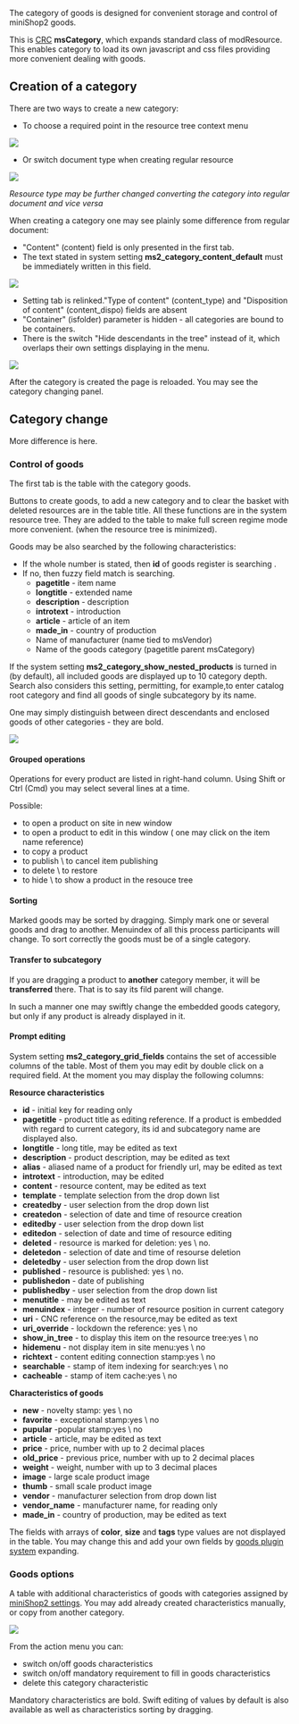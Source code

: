 The category of goods is designed for convenient storage and control of miniShop2 goods.

This is [CRC][0] **msCategory**, which expands standard class of modResource.
This enables category to load its own javascript and css files providing more convenient dealing with goods.

## Creation of a category
There are two ways to create a new category:
* To choose a required point in the resource tree context menu

[![](https://file.modx.pro/files/d/8/7/d87edd56ee056286ed8eb4575db6df6cs.jpg)](https://file.modx.pro/files/d/8/7/d87edd56ee056286ed8eb4575db6df6c.png)

* Or switch document type when creating regular resource

[![](https://file.modx.pro/files/c/b/c/cbc1e2f61632967c578cdfc22763ad93s.jpg)](https://file.modx.pro/files/c/b/c/cbc1e2f61632967c578cdfc22763ad93.png)

*Resource type may be further changed converting the category into regular document and vice versa*

When creating a category one may see plainly some difference from regular document:
*  "Content" (content) field is only presented in the first tab.
* The text stated in system setting **ms2_category_content_default** must be immediately written in this field.

[![](https://file.modx.pro/files/0/e/0/0e0fa2e909480f5310381da4ed291552s.jpg)](https://file.modx.pro/files/0/e/0/0e0fa2e909480f5310381da4ed291552.png)

* Setting tab is relinked."Type of content" (content_type) and "Disposition of content" (content_dispo) fields are absent
* "Container" (isfolder) parameter is hidden - all categories are bound to be containers.
* There is the switch "Hide descendants in the tree" instead of it, which overlaps their own settings displaying in the menu.

[![](https://file.modx.pro/files/5/4/a/54ad024a03e945a7017c06b93edce074s.jpg)](https://file.modx.pro/files/5/4/a/54ad024a03e945a7017c06b93edce074.png)

After the category is created the page is reloaded. You may see the category changing panel.

## Category change
More difference is here.

### Control of goods
The first tab is the table with the category goods.

Buttons to create goods, to add a new category and to clear the basket with deleted resources are in the table title.
All these functions are in the system resource tree. They are added to the table to make full screen regime mode more convenient. 
(when the resource tree is minimized).

Goods may be also searched by the following characteristics:
* If the whole number is stated, then **id** of goods register is searching .
* If no, then fuzzy field match is searching.
    - **pagetitle** - item name
    - **longtitle** - extended name
    - **description** - description
    - **introtext** - introduction
    - **article** - article of an item
    - **made_in** - country of production
    - Name of manufacturer (name tied to msVendor)
    - Name of the goods category (pagetitle parent msCategory)

If the system setting **ms2_category_show_nested_products** is turned in (by default), all included goods are  displayed up to 10 category depth.
Search also considers this setting, permitting, for example,to enter catalog root category and find all goods of single subcategory by its name.

One may simply distinguish between direct descendants and enclosed goods of other categories - they are bold.

[![](https://file.modx.pro/files/c/f/d/cfd7aedea1539f18cffb4b7077acbca0s.jpg)](https://file.modx.pro/files/c/f/d/cfd7aedea1539f18cffb4b7077acbca0.png)

#### Grouped operations
Operations for every product are listed in right-hand column. Using Shift or Ctrl (Cmd) you may select several lines at a time.

Possible:
* to open a product on site in new window
* to open a product to edit in this window ( one may click on the item name reference)
* to copy a product
* to publish \ to cancel item publishing
* to delete \ to restore
* to hide \ to show a product in the resouce tree

#### Sorting
Marked goods may be sorted by dragging.
Simply mark one or several goods and drag to another. Menuindex of all this process participants will change.
To sort correctly the goods must be of a single category.

#### Transfer to subcategory
If you are dragging a product to **another** category member, it will be **transferred** there.
That is to say its fild parent will change.

In such a manner one may swiftly change the embedded goods category, but only if any product is already displayed in it.

#### Prompt editing
System setting **ms2_category_grid_fields** contains the set of accessible columns of the table.
Most of them you may edit by double click on a required field.
At the moment you may display the following columns:

**Resource characteristics**

* **id** - initial key for reading only
* **pagetitle** - product title as editing reference. If a product is embedded with regard to current category, its id and subcategory name are displayed also.
* **longtitle** - long title, may be edited as text
* **description** - product description, may be edited as text
* **alias** - aliased name of a product for friendly url, may be edited as text 
* **introtext** - introduction, may be edited
* **content** - resource content,  may be edited as text
* **template** - template selection from the drop down list
* **createdby** - user selection from the drop down list
* **createdon** - selection of date and time of resource creation 
* **editedby** - user selection from the drop down list
* **editedon** - selection of date and time of resource editing 
* **deleted** - resource is marked for deletion: yes \ no.
* **deletedon** - selection of date and time of resourse deletion
* **deletedby** - user selection from the drop down list
* **published** - resource is published: yes \ no.
* **publishedon** - date of publishing
* **publishedby** - user selection from the drop down list
* **menutitle** - may be edited as text
* **menuindex** - integer - number of resource position in current category
* **uri** - CNC reference on the resource,may be edited as text
* **uri_override** - lockdown the reference: yes \ no
* **show_in_tree** - to display this item on the resource tree:yes \ no
* **hidemenu** - not display item in site menu:yes \ no 
* **richtext** - content editing connection stamp:yes \ no
* **searchable** - stamp of item indexing for search:yes \ no 
* **cacheable** - stamp of item cache:yes \ no 

**Characteristics of goods**

* **new** - novelty stamp: yes \ no
* **favorite** - exceptional stamp:yes \ no 
* **pupular** -popular stamp:yes \ no 
* **article** - article, may be edited as text
* **price** - price, number with up to 2 decimal places
* **old_price** - previous price,  number with up to 2 decimal places
* **weight** - weight, number with up to 3 decimal places
* **image** - large scale product image
* **thumb** - small scale product image
* **vendor** - manufacturer selection from drop down list
* **vendor_name** - manufacturer name, for reading only
* **made_in** - country of production, may be edited as text

The fields with arrays of **color**, **size** and **tags** type values are not displayed in the table.
You may change this and add your own fields  by [goods plugin system][1] expanding.

### Goods options
A table with additional characteristics of goods with categories assigned by [ miniShop2 settings][2].
You may add already created characteristics manually, or copy from another category.

[![](https://file.modx.pro/files/b/d/7/bd729e2da9295e635ffe33e1926c1a3cs.jpg)](https://file.modx.pro/files/b/d/7/bd729e2da9295e635ffe33e1926c1a3c.png)

From the action menu you can:
* switch on/off goods characteristics
* switch on/off mandatory requirement to fill in goods characteristics
* delete this category characteristic

Mandatory characteristics are bold.
Swift editing of values by default is also available as well as characteristics sorting by dragging.


[0]: http://rtfm.modx.com/revolution/2.x/developing-in-modx/advanced-development/custom-resource-classes
[1]: /ru/01_Components/02_miniShop2/03_development/01_plugin_goods.md
[2]: /ru/01_Components/02_miniShop2/01_Interface/04_Settings.md
